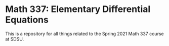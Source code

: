 # Math 337: Elementary Differential Equations

This is a repository for all things related to the Spring 2021 Math 337 course at SDSU.  
